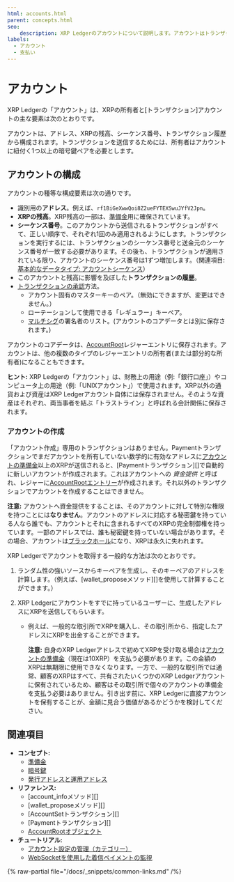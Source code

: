 ```yaml
---
html: accounts.html
parent: concepts.html
seo:
    description: XRP Ledgerのアカウントについて説明します。アカウントはトランザクションを送信でき、XRPを保有できます。
labels:
  - アカウント
  - 支払い
---
```

# アカウント

XRP Ledgerの「アカウント」は、XRPの所有者と[トランザクション]アカウントの主な要素は次のとおりです。

アカウントは、アドレス、XRPの残高、シーケンス番号、トランザクション履歴から構成されます。トランザクションを送信するためには、所有者はアカウントに紐付く1つ以上の暗号鍵ペアを必要とします。


## アカウントの構成

アカウントの種等な構成要素は次の通りです。

- 識別用の**アドレス**。例えば、`rf1BiGeXwwQoi8Z2ueFYTEXSwuJYfV2Jpn`。
- **XRPの残高**。XRP残高の一部は、[準備金](reserves.md)用に確保されています。
- **シーケンス番号**。このアカウントから送信されるトランザクションがすべて、正しい順序で、それぞれ1回のみ適用されるようにします。トランザクションを実行するには、トランザクションのシーケンス番号と送金元のシーケンス番号が一致する必要があります。その後も、トランザクションが適用されている限り、アカウントのシーケンス番号は1ずつ増加します。（関連項目: [基本的なデータタイプ: アカウントシーケンス](../../references/protocol/data-types/basic-data-types.md#アカウントシーケンス)）
- このアカウントと残高に影響を及ぼした**トランザクションの履歴**。
- [トランザクションの承認](../transactions/index.md#トランザクションの承認)方法。
    - アカウント固有のマスターキーのペア。（無効にできますが、変更はできません。）
    - ローテーションして使用できる「レギュラー」キーペア。
    - [マルチシグ](multi-signing.md)の署名者のリスト。(アカウントのコアデータとは別に保存されます。)

アカウントのコアデータは、[AccountRoot](../../references/protocol/ledger-data/ledger-entry-types/accountroot.md)レジャーエントリに保存されます。アカウントは、他の複数のタイプのレジャーエントリの所有者(または部分的な所有者)になることもできます。

**ヒント:** XRP Ledgerの「アカウント」は、財務上の用途（例:「銀行口座」）やコンピュータ上の用途（例:「UNIXアカウント」）で使用されます。XRP以外の通貨および資産はXRP Ledgerアカウント自体には保存されません。そのような資産はそれぞれ、両当事者を結ぶ「トラストライン」と呼ばれる会計関係に保存されます。


### アカウントの作成

「アカウント作成」専用のトランザクションはありません。Paymentトランザクションでまだアカウントを所有していない数学的に有効なアドレスに[アカウントの準備金](reserves.md)以上のXRPが送信されると、[Paymentトランザクション][]で自動的に新しいアカウントが作成されます。これはアカウントへの _資金提供_ と呼ばれ、レジャーに[AccountRootエントリー](../../references/protocol/ledger-data/ledger-entry-types/accountroot.md)が作成されます。それ以外のトランザクションでアカウントを作成することはできません。

**注意:** アカウントへ資金提供をすることは、そのアカウントに対して特別な権限を持つことには**なりません**。アカウントのアドレスに対応する秘密鍵を持っている人なら誰でも、アカウントとそれに含まれるすべてのXRPの完全制御権を持っています。一部のアドレスでは、誰も秘密鍵を持っていない場合があります。その場合、アカウントは[ブラックホール](addresses.md#特別なアドレス)になり、XRPは永久に失われます。

XRP Ledgerでアカウントを取得する一般的な方法は次のとおりです。

1. ランダム性の強いソースからキーペアを生成し、そのキーペアのアドレスを計算します。（例えば、[wallet_proposeメソッド][]を使用して計算することができます。）

2. XRP Ledgerにアカウントをすでに持っているユーザーに、生成したアドレスにXRPを送信してもらいます。

    - 例えば、一般的な取引所でXRPを購入し、その取引所から、指定したアドレスにXRPを出金することができます。

        **注意:** 自身のXRP Ledgerアドレスで初めてXRPを受け取る場合は[アカウントの準備金](reserves.md)（現在は10XRP）を支払う必要があります。この金額のXRPは無期限に使用できなくなります。一方で、一般的な取引所では通常、顧客のXRPはすべて、共有されたいくつかのXRP Ledgerアカウントに保有されているため、顧客はその取引所で個々のアカウントの準備金を支払う必要はありません。引き出す前に、XRP Ledgerに直接アカウントを保有することが、金額に見合う価値があるかどうかを検討してください。



## 関連項目

- **コンセプト:**
    - [準備金](reserves.md)
    - [暗号鍵](cryptographic-keys.md)
   - [発行アドレスと運用アドレス](account-types.md)
- **リファレンス:**
    - [account_infoメソッド][]
    - [wallet_proposeメソッド][]
   - [AccountSetトランザクション][]
    - [Paymentトランザクション][]
  - [AccountRootオブジェクト](../../references/protocol/ledger-data/ledger-entry-types/accountroot.md)
- **チュートリアル:**
    - [アカウント設定の管理（カテゴリー）](../../tutorials/how-tos/manage-account-settings/index.md)
    - [WebSocketを使用した着信ペイメントの監視](../../tutorials/http-websocket-apis/monitor-incoming-payments-with-websocket.md)

{% raw-partial file="/docs/_snippets/common-links.md" /%}
